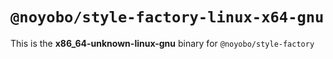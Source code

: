 # `@noyobo/style-factory-linux-x64-gnu`

This is the **x86_64-unknown-linux-gnu** binary for `@noyobo/style-factory`
